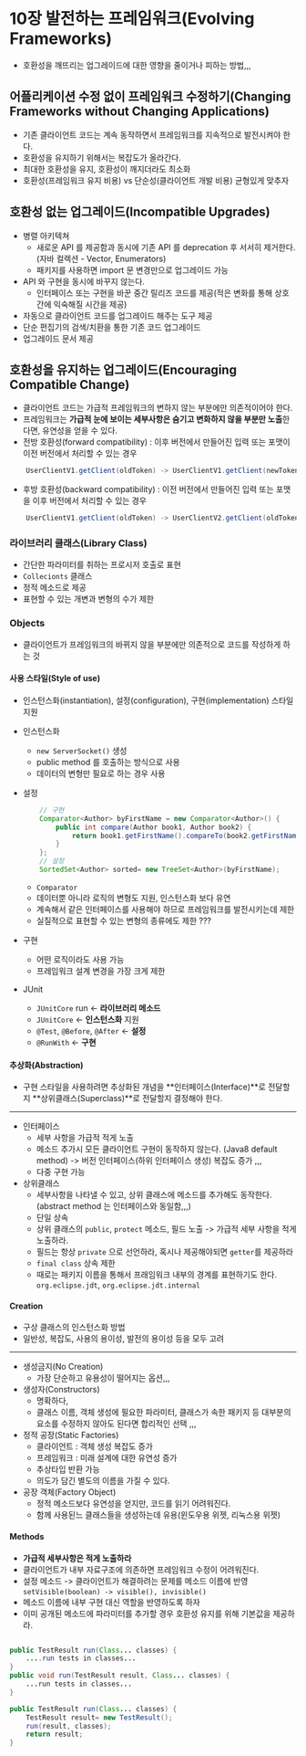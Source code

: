# 10장 발전하는 프레임워크(Evolving Frameworks)

- 호환성을 깨뜨리는 업그레이드에 대한 영향을 줄이거나 피하는 방법,,,

## 어플리케이션 수정 없이 프레임워크 수정하기(Changing Frameworks without Changing Applications)

- 기존 클라이언트 코드는 계속 동작하면서 프레임워크를 지속적으로 발전시켜야 한다.
- 호환성을 유지하기 위해서는 복잡도가 올라간다.
- 최대한 호환성을 유지, 호환성이 깨지더라도 최소화
- 호환성(프레임워크 유지 비용) vs 단순성(클라이언트 개발 비용) 균형있게 맞추자

## 호환성 없는 업그레이드(Incompatible Upgrades)

- 병렬 아키텍쳐
    - 새로운 API 를 제공함과 동시에 기존 API 를 deprecation 후 서서히 제거한다.(자바 컬렉션 - Vector, Enumerators)
    - 패키지를 사용하면 import 문 변경만으로 업그레이드 가능
- API 와 구현을 동시에 바꾸지 않는다.
    - 인터페이스 또는 구현을 바꾼 중간 릴리즈 코드를 제공(적은 변화를 통해 상호간에 익숙해질 시간을 제공)
- 자동으로 클라이언트 코드를 업그레이드 해주는 도구 제공
- 단순 편집기의 검색/치환을 통한 기존 코드 업그레이드
- 업그레이드 문서 제공

## 호환성을 유지하는 업그레이드(Encouraging Compatible Change)

- 클라이언트 코드는 가급적 프레임워크의 변하지 않는 부분에만 의존적이어야 한다.
- 프레임워크는 **가급적 눈에 보이는 세부사항은 숨기고 변화하지 않을 부분만 노출**한다면, 유연성을 얻을 수 있다.
- 전방 호환성(forward compatibility) : 이후 버전에서 만들어진 입력 또는 포맷이 이전 버전에서 처리할 수 있는 경우
```java
    UserClientV1.getClient(oldToken) -> UserClientV1.getClient(newToken)
```
- 후방 호환성(backward compatibility) : 이전 버전에서 만들어진 입력 또는 포맷을 이후 버전에서 처리할 수 있는 경우
```java
    UserClientV1.getClient(oldToken) -> UserClientV2.getClient(oldToken)
```

### 라이브러리 클래스(Library Class)
- 간단한 파라미터를 취하는 프로시저 호출로 표현
- `Collecionts` 클래스
- 정적 메소드로 제공
- 표현할 수 있는 개변과 변형의 수가 제한

### Objects
- 클라이언트가 프레임워크의 바뀌지 않을 부분에만 의존적으로 코드를 작성하게 하는 것

#### 사용 스타일(Style of use)
- 인스턴스화(instantiation), 설정(configuration), 구현(implementation) 스타일 지원
- 인스턴스화 
    - `new ServerSocket()` 생성 
    - public method 를 호출하는 방식으로 사용
    - 데이터의 변형만 필요로 하는 경우 사용
- 설정
    ```java
        // 구현
        Comparator<Author> byFirstName = new Comparator<Author>() {
            public int compare(Author book1, Author book2) {
                return book1.getFirstName().compareTo(book2.getFirstName());
            }
        };
        // 설정
        SortedSet<Author> sorted= new TreeSet<Author>(byFirstName);
    ```

    - `Comparator`
    - 데이터뿐 아니라 로직의 변형도 지원, 인스턴스화 보다 유연
    - 계속해서 같은 인터페이스를 사용해야 하므로 프레임워크를 발전시키는데 제한
    - 실질적으로 표현할 수 있는 변형의 종류에도 제한 ???
- 구현
    - 어떤 로직이라도 사용 가능
    - 프레임워크 설계 변경을 가장 크게 제한
- JUnit 
    - `JUnitCore` run <- **라이브러리 메소드**  
    - `JUnitCore` <- **인스턴스화** 지원
    - `@Test`, `@Before`, `@After` <- **설정** 
    - `@RunWith` <- **구현**
    
#### 추상화(Abstraction)

- 구현 스타일을 사용하려면 추상화된 개념을 **인터페이스(Interface)**로 전달할지 **상위클래스(Superclass)**로 전달할지 결정해야 한다. 

---
- 인터페이스
    - 세부 사항을 가급적 적게 노출
    - 메소드 추가시 모든 클라이언트 구현이 동작하지 않는다. (Java8 default method)
        -> 버전 인터페이스(하위 인터페이스 생성) 복잡도 증가 ,,,
    - 다중 구현 가능 
- 상위클래스
    - 세부사항을 나타낼 수 있고, 상위 클래스에 메소드를 추가해도 동작한다. (abstract method 는 인터페이스와 동일함,,,)
    - 단일 상속
    - 상위 클래스의 `public`, `protect` 메소드, 필드 노출 -> 가급적 세부 사항을 적게 노출하라.
    - 필드는 항상 `private` 으로 선언하라, 혹시나 제공해야되면 `getter`를 제공하라
    - `final class` 상속 제한
    - 때로는 패키지 이름을 통해서 프래임워크 내부의 경계를 표현하기도 한다. `org.eclipse.jdt`, `org.eclipse.jdt.internal`
    
#### Creation

- 구상 클래스의 인스턴스화 방법
- 일반성, 복잡도, 사용의 용이성, 발전의 용이성 등을 모두 고려

---

- 생성금지(No Creation)
    - 가장 단순하고 유용성이 떨어지는 옵션,,,
- 생성자(Constructors)
    - 명확하다,
    - 클래스 이름, 객체 생성에 필요한 파라미터, 클래스가 속한 패키지 등 대부분의 요소를 수정하지 않아도 된다면 합리적인 선택 ,,,   
- 정적 공장(Static Factories)
    - 클라이언트 : 객체 생성 복잡도 증가
    - 프레임워크 : 미래 설계에 대한 유연성 증가
    - 추상타입 반환 가능
    - 의도가 담긴 별도의 이름을 가질 수 있다.
- 공장 객체(Factory Object)
    - 정적 메소드보다 유연성을 얻지만, 코드를 읽기 어려워진다.
    - 함께 사용된느 클래스들을 생성하는데 유용(윈도우용 위젯, 리눅스용 위젯)

#### Methods
- **가급적 세부사항은 적게 노출하라**
- 클라이언트가 내부 자료구조에 의존하면 프레임워크 수정이 어려워진다. 
- 설정 메소드 -> 클라이언트가 해결하려는 문제를 메소드 이름에 반영 `setVisible(boolean) -> visible(), invisible()`
- 메소드 이름에 내부 구현 대신 역할을 반영하도록 하자 
- 이미 공개된 메소드에 파라미터를 추가할 경우 호환성 유지를 위해 기본값을 제공하라.
```java

public TestResult run(Class... classes) {
    ....run tests in classes...
}
public void run(TestResult result, Class... classes) {
    ...run tests in classes...
}

public TestResult run(Class... classes) {
    TestResult result= new TestResult();
    run(result, classes);
    return result;
}
```